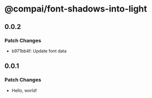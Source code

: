 # @compai/font-shadows-into-light

## 0.0.2

### Patch Changes

- b971bb4f: Update font data

## 0.0.1

### Patch Changes

- Hello, world!

